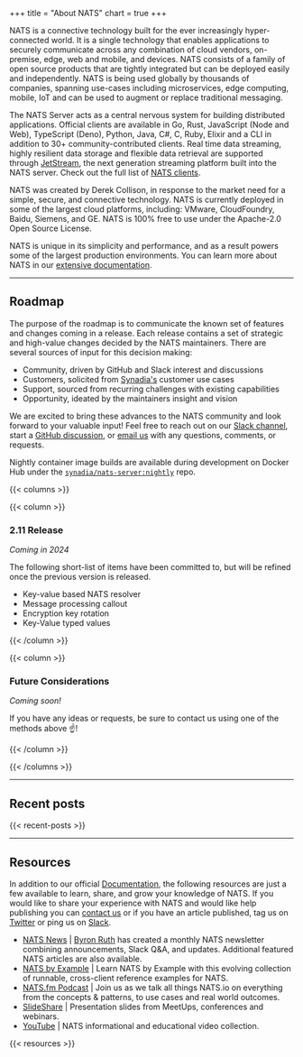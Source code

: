 +++
title = "About NATS"
chart = true
+++

NATS is a connective technology built for the ever increasingly hyper-connected world. It is a single technology that enables applications to securely communicate across any combination of cloud vendors, on-premise, edge, web and mobile, and devices.
NATS consists of a family of open source products that are tightly integrated but can be deployed easily and independently. NATS is being used globally by thousands of companies, spanning use-cases including microservices, edge computing, mobile, IoT and can be used to augment or replace traditional messaging.

The NATS Server acts as a central nervous system for building distributed applications. Official clients are available in Go, Rust, JavaScript (Node and Web), TypeScript (Deno), Python, Java, C#, C, Ruby, Elixir and a CLI in addition to 30+ community-contributed clients. Real time data streaming, highly resilient data storage and flexible data retrieval are supported through [JetStream](https://docs.nats.io/jetstream/), the next generation streaming platform built into the NATS server. Check out the full list of [NATS clients](/download).

NATS was created by Derek Collison, in response to the market need for a simple, secure, and connective technology. NATS is currently deployed in some of the largest cloud platforms, including: VMware, CloudFoundry, Baidu, Siemens, and GE. NATS is 100% free to use under the Apache-2.0 Open Source License.

NATS is unique in its simplicity and performance, and as a result powers some of the largest production environments. You can learn more about NATS in our [extensive documentation](https://docs.nats.io).

<!--{{< throughput >}} -->

---

## Roadmap

The purpose of the roadmap is to communicate the known set of features and changes coming in a release. Each release contains a set of strategic and high-value changes decided by the NATS maintainers. There are several sources of input for this decision making:

- Community, driven by GitHub and Slack interest and discussions
- Customers, solicited from [Synadia's](https://synadia.com) customer use cases
- Support, sourced from recurring challenges with existing capabilities
- Opportunity, ideated by the maintainers insight and vision

We are excited to bring these advances to the NATS community and look forward to your valuable input! Feel free to reach out on our [Slack channel](https://slack.nats.io), start a [GitHub discussion](https://github.com/nats-io/nats-server/discussions), or [email us](mailto:info@nats.io) with any questions, comments, or requests.

Nightly container image builds are available during development on Docker Hub under the [`synadia/nats-server:nightly`](https://hub.docker.com/r/synadia/nats-server) repo.

{{< columns >}}

{{< column >}}

### 2.11 Release

_Coming in 2024_

The following short-list of items have been committed to, but will be refined once the previous version is released.

- Key-value based NATS resolver
- Message processing callout
- Encryption key rotation
- Key-Value typed values

{{< /column >}}

{{< column >}}

### Future Considerations

_Coming soon!_

If you have any ideas or requests, be sure to contact us using one of the methods above ☝️!

{{< /column >}}

{{< /columns >}}

---

## Recent posts

{{< recent-posts >}}

---

## Resources

In addition to our official [Documentation](https://docs.nats.io), the following resources are just a few available to learn, share, and grow your knowledge of NATS.
If you would like to share your experience with NATS and would like help publishing you can [contact us](mailto:info@nats.io) or if you have an article published, tag us on [Twitter](https://twitter.com/nats_io) or ping us on [Slack](https://slack.nats.io).

- [NATS News](https://www.synadia.com/newsletter) | [Byron Ruth](https://www.linkedin.com/in/byron-ruth/) has created a monthly NATS newsletter combining announcements, Slack Q&A, and updates. Additional featured NATS articles are also available.
- [NATS by Example](https://natsbyexample.com) | Learn NATS by Example with this evolving collection of runnable, cross-client reference examples for NATS.
- [NATS.fm Podcast](http://nats.fm/) | Join us as we talk all things NATS.io on everything from the concepts & patterns, to use cases and real world outcomes.
- [SlideShare](https://www.slideshare.net/nats_io/presentations) | Presentation slides from MeetUps, conferences and webinars.
- [YouTube](https://www.youtube.com/c/nats_messaging/videos) | NATS informational and educational video collection.


{{< resources >}}
